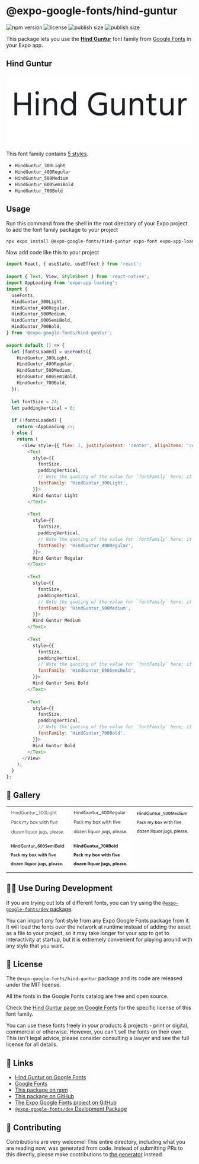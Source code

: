 # @expo-google-fonts/hind-guntur

![npm version](https://flat.badgen.net/npm/v/@expo-google-fonts/hind-guntur)
![license](https://flat.badgen.net/github/license/expo/google-fonts)
![publish size](https://flat.badgen.net/packagephobia/install/@expo-google-fonts/hind-guntur)
![publish size](https://flat.badgen.net/packagephobia/publish/@expo-google-fonts/hind-guntur)

This package lets you use the [**Hind Guntur**](https://fonts.google.com/specimen/Hind+Guntur) font family from [Google Fonts](https://fonts.google.com/) in your Expo app.

## Hind Guntur

![Hind Guntur](./font-family.png)

This font family contains [5 styles](#-gallery).

- `HindGuntur_300Light`
- `HindGuntur_400Regular`
- `HindGuntur_500Medium`
- `HindGuntur_600SemiBold`
- `HindGuntur_700Bold`

## Usage

Run this command from the shell in the root directory of your Expo project to add the font family package to your project
```sh
npx expo install @expo-google-fonts/hind-guntur expo-font expo-app-loading
```

Now add code like this to your project
```js
import React, { useState, useEffect } from 'react';

import { Text, View, StyleSheet } from 'react-native';
import AppLoading from 'expo-app-loading';
import {
  useFonts,
  HindGuntur_300Light,
  HindGuntur_400Regular,
  HindGuntur_500Medium,
  HindGuntur_600SemiBold,
  HindGuntur_700Bold,
} from '@expo-google-fonts/hind-guntur';

export default () => {
  let [fontsLoaded] = useFonts({
    HindGuntur_300Light,
    HindGuntur_400Regular,
    HindGuntur_500Medium,
    HindGuntur_600SemiBold,
    HindGuntur_700Bold,
  });

  let fontSize = 24;
  let paddingVertical = 6;

  if (!fontsLoaded) {
    return <AppLoading />;
  } else {
    return (
      <View style={{ flex: 1, justifyContent: 'center', alignItems: 'center' }}>
        <Text
          style={{
            fontSize,
            paddingVertical,
            // Note the quoting of the value for `fontFamily` here; it expects a string!
            fontFamily: 'HindGuntur_300Light',
          }}>
          Hind Guntur Light
        </Text>

        <Text
          style={{
            fontSize,
            paddingVertical,
            // Note the quoting of the value for `fontFamily` here; it expects a string!
            fontFamily: 'HindGuntur_400Regular',
          }}>
          Hind Guntur Regular
        </Text>

        <Text
          style={{
            fontSize,
            paddingVertical,
            // Note the quoting of the value for `fontFamily` here; it expects a string!
            fontFamily: 'HindGuntur_500Medium',
          }}>
          Hind Guntur Medium
        </Text>

        <Text
          style={{
            fontSize,
            paddingVertical,
            // Note the quoting of the value for `fontFamily` here; it expects a string!
            fontFamily: 'HindGuntur_600SemiBold',
          }}>
          Hind Guntur Semi Bold
        </Text>

        <Text
          style={{
            fontSize,
            paddingVertical,
            // Note the quoting of the value for `fontFamily` here; it expects a string!
            fontFamily: 'HindGuntur_700Bold',
          }}>
          Hind Guntur Bold
        </Text>
      </View>
    );
  }
};

```

## 🔡 Gallery


||||
|-|-|-|
|![HindGuntur_300Light](./HindGuntur_300Light.ttf.png)|![HindGuntur_400Regular](./HindGuntur_400Regular.ttf.png)|![HindGuntur_500Medium](./HindGuntur_500Medium.ttf.png)||
|![HindGuntur_600SemiBold](./HindGuntur_600SemiBold.ttf.png)|![HindGuntur_700Bold](./HindGuntur_700Bold.ttf.png)|||


## 👩‍💻 Use During Development

If you are trying out lots of different fonts, you can try using the [`@expo-google-fonts/dev` package](https://github.com/expo/google-fonts/tree/master/font-packages/dev#readme).

You can import *any* font style from any Expo Google Fonts package from it. It will load the fonts
over the network at runtime instead of adding the asset as a file to your project, so it may take longer
for your app to get to interactivity at startup, but it is extremely convenient
for playing around with any style that you want.

## 📖 License

The `@expo-google-fonts/hind-guntur` package and its code are released under the MIT license.

All the fonts in the Google Fonts catalog are free and open source.

Check the [Hind Guntur page on Google Fonts](https://fonts.google.com/specimen/Hind+Guntur) for the specific license of this font family.

You can use these fonts freely in your products & projects - print or digital, commercial or otherwise. However, you can't sell the fonts on their own. This isn't legal advice, please consider consulting a lawyer and see the full license for all details.

## 🔗 Links

- [Hind Guntur on Google Fonts](https://fonts.google.com/specimen/Hind+Guntur)
- [Google Fonts](https://fonts.google.com/)
- [This package on npm](https://www.npmjs.com/package/@expo-google-fonts/hind-guntur)
- [This package on GitHub](https://github.com/expo/google-fonts/tree/master/font-packages/hind-guntur)
- [The Expo Google Fonts project on GitHub](https://github.com/expo/google-fonts)
- [`@expo-google-fonts/dev` Devlopment Package](https://github.com/expo/google-fonts/tree/master/font-packages/dev)

## 🤝 Contributing

Contributions are very welcome! This entire directory, including what you are reading now, was generated from code. Instead of submitting PRs to this directly, please make contributions to [the generator](https://github.com/expo/google-fonts/tree/master/packages/generator) instead.
